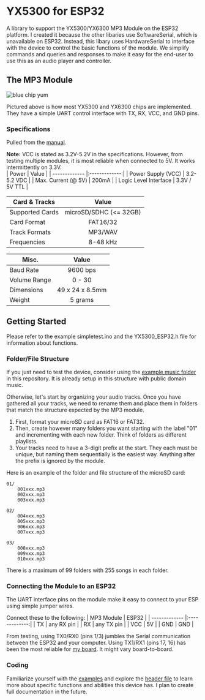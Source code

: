 # YX5300 for ESP32
A library to support the YX5300/YX6300 MP3 Module on the ESP32 platform. I created it because the other libaries use SoftwareSerial, which is unavailable on ESP32. Instead, this libary uses HardwareSerial to interface with the device to control the basic functions of the module. We simplify commands and queries and responses to make it easy for the end-user to use this as an audio player and controller.

## The MP3 Module
![blue chip yum](https://github.com/bluejunimo/YX5300_ESP32/blob/main/docs/yx5300.png "Calatex Board")

Pictured above is how most YX5300 and YX6300 chips are implemented. They have a simple UART control interface with TX, RX, VCC, and GND pins.




### Specifications
Pulled from the [manual](https://github.com/bluejunimo/YX5300_ESP32/blob/main/docs/Manual.pdf).

**Note:** VCC is stated as 3.2V-5.2V in the specifications. However, from testing multiple modules, it is most reliable when connected to 5V. It works intermittently on 3.3V.  
| Power  | Value |
| ------------- |:-------------:|
| Power Supply (VCC)      | 3.2-5.2 VDC     |
| Max. Current (@ 5V)      | 200mA     |
| Logic Level Interface      | 3.3V / 5V TTL     |

| Card & Tracks | Value |
| ------------- |:-------------:|
| Supported Cards      | microSD/SDHC (<= 32GB)     |
| Card Format      | FAT16/32     |
| Track Formats       |  MP3/WAV     |
| Frequencies      | 8-48 kHz     |

| Misc.  | Value |
| ------------- |:-------------:|
| Baud Rate      | 9600 bps     |
| Volume Range      | 0 - 30     |
| Dimensions      | 49 x 24 x 8.5mm     |
| Weight      | 5 grams     |


## Getting Started
Please refer to the example simpletest.ino and the YX5300_ESP32.h file for information about functions.

### Folder/File Structure
If you just need to test the device, consider using the [example music folder](https://github.com/bluejunimo/YX5300_ESP32/blob/main/music) in this repository. It is already setup in this structure with public domain music.


Otherwise, let's start by organizing your audio tracks. Once you have gathered all your tracks, we need to rename them and place them in folders that match the structure expected by the MP3 module.

1. First, format your microSD card as FAT16 or FAT32.
2. Then, create however many folders you want starting with the label "01" and incrementing with each new folder. Think of folders as different playlists.
3. Your tracks need to have a 3-digit prefix at the start. They each must be unique, but naming them sequentially is the easiest way. Anything after the prefix is ignored by the module.

Here is an example of the folder and file structure of the microSD card:

```
01/
    001xxx.mp3
    002xxx.mp3
    003xxx.mp3

02/
    004xxx.mp3
    005xxx.mp3
    006xxx.mp3
    007xxx.mp3

03/
    008xxx.mp3
    009xxx.mp3
    010xxx.mp3
```

There is a maximum of 99 folders with 255 songs in each folder.



### Connecting the Module to an ESP32
The UART interface pins on the module make it easy to connect to your ESP using simple jumper wires. 

Connect these to the following:
| MP3 Module  | ESP32 |
| ------------- |:-------------:|
| TX      | any RX pin      |
| RX      | any TX pin     |
| VCC      | 5V     |
| GND      | GND     |

From testing, using TX0/RX0 (pins 1/3)  jumbles the Serial communication between the ESP32 and your computer. Using TX1/RX1 (pins 17, 16) has been the most reliable for [my board](https://www.tinytronics.nl/en/development-boards/microcontroller-boards/with-wi-fi/makepico-esp32-d0wdq6-development-board-with-wi-fi-and-bluetooth). It might vary board-to-board.


### Coding
Familiarize yourself with the [examples](https://github.com/bluejunimo/YX5300_ESP32/tree/main/examples/) and explore the [header file](https://github.com/bluejunimo/YX5300_ESP32/blob/main/src/YX5300_ESP32.h) to learn more about specific functions and abilities this device has. I plan to create full documentation in the future.
